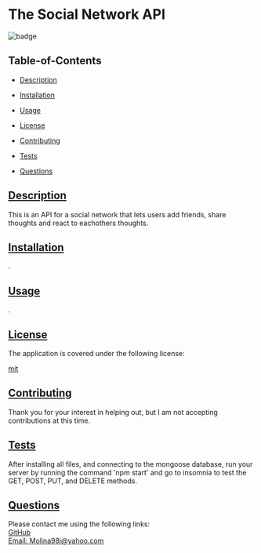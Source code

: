   # The Social Network API
  
  
  ![badge](https://img.shields.io/badge/license-mit-blue)
    
  ## Table-of-Contents
  * [Description](#description)
  * [Installation](#installation)
  * [Usage](#usage)
  
  * [License](#license)
    
  * [Contributing](#contributing)
  * [Tests](#tests)
  * [Questions](#questions)
  
  ## [Description](#table-of-contents)
  This is an API for a social network that lets users add friends, share thoughts and react to eachothers thoughts.
  ## [Installation](#table-of-contents)
  .
  ## [Usage](#table-of-contents)
  .
  
  
  ## [License](#table-of-contents)
  The application is covered under the following license:
  
  [mit](https://choosealicense.com/licenses/mit)
    
    
  ## [Contributing](#table-of-contents)
  
  
  Thank you for your interest in helping out, but I am not accepting contributions at this time.
    
  ## [Tests](#table-of-contents)
  After installing all files, and connecting to the mongoose database, run your server by running the command 'npm start' and go to insomnia to test the GET, POST, PUT, and DELETE methods.
  ## [Questions](#table-of-contents)
  Please contact me using the following links:<br>
  [GitHub](https://github.com/JuanSFL)<br>
  [Email: Molina98j@yahoo.com](mailto:Molina98j@yahoo.com)
